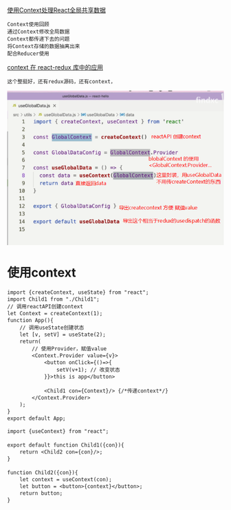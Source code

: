 [使用Context处理React全局共享数据](https://juejin.cn/post/6884801072821927944)

~~~
Context使用回顾
通过Context修改全局数据
Context都传递下去的问题
将Context存储的数据抽离出来
配合Reducer使用
~~~

[context 在 react-redux 库中的应用](https://www.bilibili.com/video/BV1Mf4y1V7W3?spm_id_from=333.999.0.0)

~~~
这个整挺好，还有redux源码，还有context，
~~~

![image-20220305160054612](../.image/image-20220305160054612.png)

# 使用context

~~~react
import {createContext, useState} from "react";
import Child1 from "./Child1";
// 调用reactAPI创建context
let Context = createContext(1);
function App(){
    // 调用useState创建状态
    let [v, setV] = useState(2);
    return(
        // 使用Provider，赋值value
        <Context.Provider value={v}>
            <button onClick={()=>{
                setV(v+1); // 改变状态
            }}>this is app</button>
            
            <Child1 con={Context}/> {/*传递context*/}
        </Context.Provider>
    );
}
export default App;
~~~

~~~react
import {useContext} from "react";

export default function Child1({con}){
    return <Child2 con={con}/>;
}

function Child2({con}){
    let context = useContext(con);
    let button = <button>{context}</button>;
    return button;
}
~~~

